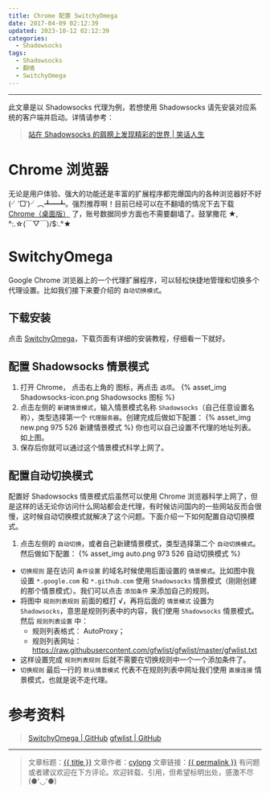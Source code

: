 ```yaml
---
title: Chrome 配置 SwitchyOmega
date: 2017-04-09 02:12:39
updated: 2023-10-12 02:12:39
categories:
  - Shadowsocks
tags:
  - Shadowsocks
  - 翻墙
  - SwitchyOmega
---
```

---

此文章是以 Shadowsocks 代理为例，若想使用 Shadowsocks 请先安装对应系统的客户端并启动。详情请参考：

> [站在 Shadowsocks 的肩膀上发现精彩的世界 | 笑话人生][1]

# Chrome 浏览器

无论是用户体验、强大的功能还是丰富的扩展程序都完爆国内的各种浏览器好不好 (╯‵□′)╯︵┻━┻。强烈推荐啊！目前已经可以在不翻墙的情况下去下载 [Chrome（桌面版）][2] 了，账号数据同步方面也不需要翻墙了。鼓掌撒花 ★,°:.☆(￣▽￣)/$:.°★ 

# SwitchyOmega

Google Chrome 浏览器上的一个代理扩展程序，可以轻松快捷地管理和切换多个代理设置。比如我们接下来要介绍的 `自动切换模式`。

<!-- more -->

## 下载安装

点击 [SwitchyOmega][3]，下载页面有详细的安装教程，仔细看一下就好。

## 配置 Shadowsocks 情景模式

1. 打开 Chrome， 点击右上角的 <span class="fa fa-globe" aria-hidden="true"></span> 图标，再点击 `选项`。
{% asset_img Shadowsocks-icon.png Shadowsocks 图标 %}
2. 点击左侧的 `新建情景模式`，输入情景模式名称 `Shadowsocks`（自己任意设置名称），类型选择第一个 `代理服务器`。创建完成后做如下配置：
{% asset_img new.png 975 526 新建情景模式 %}
你也可以自己设置不代理的地址列表。如上图。
3. 保存后你就可以通过这个情景模式科学上网了。

## 配置自动切换模式

配置好 Shadowsocks 情景模式后虽然可以使用 Chrome 浏览器科学上网了，但是这样的话无论你访问什么网站都会走代理，有时候访问国内的一些网站反而会很慢，这时候自动切换模式就解决了这个问题。下面介绍一下如何配置自动切换模式。

1. 点击左侧的 `自动切换`，或者自己新建情景模式，类型选择第二个 `自动切换模式`。然后做如下配置：
{% asset_img auto.png 973 526 自动切换模式 %}
* `切换规则` 是在访问 `条件设置` 的域名时候使用后面设置的 `情景模式`。比如图中我设置 `*.google.com` 和 `*.github.com` 使用 `Shadowsocks` 情景模式（刚刚创建的那个情景模式）。我们可以点击 `添加条件` 来添加自己的规则。
* 将图中 `规则列表规则` 前面的框打 √，再将后面的 `情景模式` 设置为 `Shadowsocks`，意思是规则列表中的内容，我们使用 `Shadowsocks` 情景模式。然后 `规则列表设置` 中：
  - 规则列表格式： AutoProxy；
  - 规则列表网址： <https://raw.githubusercontent.com/gfwlist/gfwlist/master/gfwlist.txt>
* 这样设置完成 `规则列表规则` 后就不需要在切换规则中一个一个添加条件了。
* `切换规则` 最后一行的 `默认情景模式` 代表不在规则列表中网址我们使用 `直接连接` 情景模式，也就是说不走代理。

# 参考资料

> [SwitchyOmega | GitHub][4]
> [gfwlist | GitHub][5]

---

> 文章标题：<a href='{{ permalink }}' title='{{ title }}' >{{ title }}</a>
> 文章作者：[cylong](http://www.cylong.com/about/ "cylong")
> 文章链接：<a href='{{ permalink }}' title='{{ title }}' >{{ permalink }}</a>
> 有问题或者建议欢迎在下方评论。欢迎转载、引用，但希望标明出处，感激不尽(●'◡'●)

[1]: /blog/2016/05/26/shadowsocks/ "站在 Shadowsocks 的肩膀上发现精彩的世界 | 笑话人生"
[2]: http://www.google.cn/chrome/browser/desktop/index.html "Chrome（桌面版）"
[3]: https://github.com/FelisCatus/SwitchyOmega/releases "FelisCatus/SwitchyOmega | GitHub"
[4]: https://github.com/FelisCatus/SwitchyOmega "FelisCatus/SwitchyOmega | GitHub"
[5]: https://github.com/gfwlist/gfwlist "gfwlist/gfwlist | GitHub"
